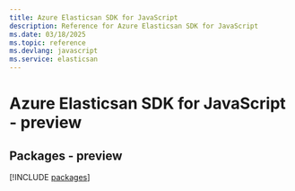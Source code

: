 ```yaml
---
title: Azure Elasticsan SDK for JavaScript
description: Reference for Azure Elasticsan SDK for JavaScript
ms.date: 03/18/2025
ms.topic: reference
ms.devlang: javascript
ms.service: elasticsan
---
```

# Azure Elasticsan SDK for JavaScript - preview
## Packages - preview
[!INCLUDE [packages](elasticsan-index.md)]